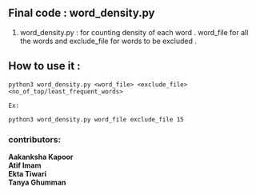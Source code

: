 ## Final code : word_density.py<br>
1) word_density.py : for counting density of each word . word_file for all the words and exclude_file for words to be excluded .



## How to use it :

```
python3 word_density.py <word_file> <exclude_file> <no_of_top/least_frequent_words>

Ex:

python3 word_density.py word_file exclude_file 15

```
### contributors:
**Aakanksha Kapoor**<br>
**Atif Imam**<br>
**Ekta Tiwari**<br>
**Tanya Ghumman**
